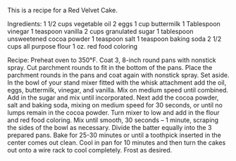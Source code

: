 This is a recipe for a Red Velvet Cake. 

Ingredients:
1 1/2 cups vegetable oil
2 eggs
1 cup buttermilk
1 Tablespoon vinegar
1 teaspoon vanilla
2 cups granulated sugar
1 tablespoon unsweetened cocoa powder
1 teaspoon salt
1 teaspoon baking soda
2 1/2 cups all purpose flour
1 oz. red food coloring

Recipe:
Preheat oven to 350°F. Coat 3, 8-inch round pans with nonstick spray. Cut parchment rounds to fit in the bottom of the pans. Place the parchment rounds in the pans and coat again with nonstick spray. Set aside.
In the bowl of your stand mixer fitted with the whisk attachment add the oil, eggs, buttermilk, vinegar, and vanilla. Mix on medium speed until combined. Add in the sugar and mix until incorporated.
Next add the cocoa powder, salt and baking soda, mixing on medium speed for 30 seconds, or until no lumps remain in the cocoa powder.
Turn mixer to low and add in the flour and red food coloring. Mix until smooth, 30 seconds – 1 minute, scraping the sides of the bowl as necessary.
Divide the batter equally into the 3 prepared pans.
Bake for 25-30 minutes or until a toothpick inserted in the center comes out clean.
Cool in pan for 10 minutes and then turn the cakes out onto a wire rack to cool completely.
Frost as desired.